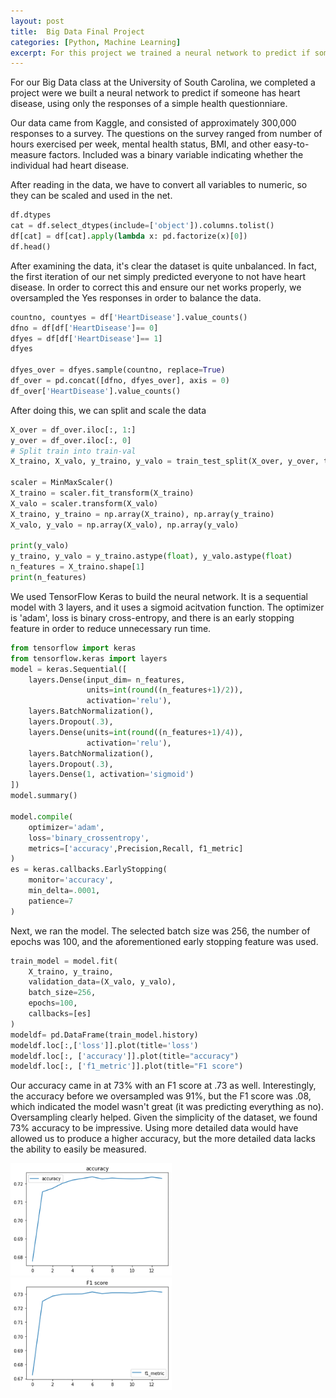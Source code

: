 ```yaml
---
layout: post
title:  Big Data Final Project
categories: [Python, Machine Learning]
excerpt: For this project we trained a neural network to predict if someone has heart disease from responses to a simple health questionnaire. 
---
```


For our Big Data class at the University of South Carolina, we completed a project were we built a neural network to predict if someone has heart disease, using only the responses of a simple health questionniare. 

Our data came from Kaggle, and consisted of approximately 300,000 responses to a survey. The questions on the survey ranged from number of hours exercised per week, mental health status, BMI, and other easy-to-measure factors. Included was a binary variable indicating whether the individual had heart disease. 

After reading in the data, we have to convert all variables to numeric, so they can be scaled and used in the net. 
```python
df.dtypes
cat = df.select_dtypes(include=['object']).columns.tolist()
df[cat] = df[cat].apply(lambda x: pd.factorize(x)[0])
df.head()
```

After examining the data, it's clear the dataset is quite unbalanced. In fact, the first iteration of our net simply predicted everyone to not have heart disease. In order to correct this and ensure our net works properly, we oversampled the Yes responses in order to balance the data. 

```python
countno, countyes = df['HeartDisease'].value_counts()
dfno = df[df['HeartDisease']== 0]
dfyes = df[df['HeartDisease']== 1]
dfyes

dfyes_over = dfyes.sample(countno, replace=True)
df_over = pd.concat([dfno, dfyes_over], axis = 0)
df_over['HeartDisease'].value_counts()
```
After doing this, we can split and scale the data 

```python
X_over = df_over.iloc[:, 1:]
y_over = df_over.iloc[:, 0]
# Split train into train-val
X_traino, X_valo, y_traino, y_valo = train_test_split(X_over, y_over, test_size=0.3, stratify=y_over, random_state=21)

scaler = MinMaxScaler()
X_traino = scaler.fit_transform(X_traino)
X_valo = scaler.transform(X_valo)
X_traino, y_traino = np.array(X_traino), np.array(y_traino)
X_valo, y_valo = np.array(X_valo), np.array(y_valo)

print(y_valo)
y_traino, y_valo = y_traino.astype(float), y_valo.astype(float)
n_features = X_traino.shape[1]
print(n_features)
```

We used TensorFlow Keras to build the neural network. It is a sequential model with 3 layers, and it uses a sigmoid acitvation function. The optimizer is 'adam', loss is binary cross-entropy, and there is an early stopping feature in order to reduce unnecessary run time. 

```python
from tensorflow import keras
from tensorflow.keras import layers
model = keras.Sequential([
    layers.Dense(input_dim= n_features,
                 units=int(round((n_features+1)/2)), 
                 activation='relu'),
    layers.BatchNormalization(),
    layers.Dropout(.3),
    layers.Dense(units=int(round((n_features+1)/4)), 
                 activation='relu'),
    layers.BatchNormalization(),
    layers.Dropout(.3),
    layers.Dense(1, activation='sigmoid')
])
model.summary()

model.compile(
    optimizer='adam',
    loss='binary_crossentropy',
    metrics=['accuracy',Precision,Recall, f1_metric]
)
es = keras.callbacks.EarlyStopping(
    monitor='accuracy',
    min_delta=.0001,
    patience=7
)
```
Next, we ran the model. The selected batch size was 256, the number of epochs was 100, and the aforementioned early stopping feature was used. 

```python
train_model = model.fit(
    X_traino, y_traino,
    validation_data=(X_valo, y_valo),
    batch_size=256,
    epochs=100,
    callbacks=[es]
)
modeldf= pd.DataFrame(train_model.history)
modeldf.loc[:,['loss']].plot(title='loss')
modeldf.loc[:, ['accuracy']].plot(title="accuracy")
modeldf.loc[:, ['f1_metric']].plot(title="F1 score")
```
Our accuracy came in at 73% with an F1 score at .73 as well. Interestingly, the accuracy before we oversampled was 91%, but the F1 score was .08, which indicated the model wasn't great (it was predicting everything as no). Oversampling clearly helped. Given the simplicity of the dataset, we found  73% accuracy to be impressive. Using more detailed data would have allowed us to produce a higher accuracy, but the more detailed data lacks the ability to easily be measured. 

![png](/images/Accuracy.png)
![png](/images/f1.png)